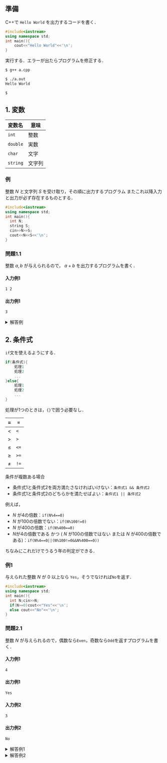 <script type="text/x-mathjax-config">MathJax.Hub.Config({tex2jax:{inlineMath:[['\$','\$'],['\\(','\\)']],processEscapes:true},CommonHTML: {matchFontHeight:false}});</script>
<script type="text/javascript" async src="https://cdnjs.cloudflare.com/ajax/libs/mathjax/2.7.1/MathJax.js?config=TeX-MML-AM_CHTML"></script>
## 準備

C++で `Hello World` を出力するコードを書く．

```cpp
#include<iostream>
using namespace std;
int main(){
    cout<<"Hello World"<<'\n';
}

```

実行する．エラーが出たらプログラムを修正する．

```bash
$ g++ a.cpp

$ ./a.out
Hello World

$ 
```

## 1. 変数

|変数名|意味|
|----|----|
|`int`|整数|
|`double`|実数|
|`char`|文字|
|`string`|文字列|

### 例

整数 $N$ と文字列 $S$ を受け取り，その順に出力するプログラム
またこれ以降入力と出力が必ず存在するものとする．

```cpp
#include<iostream>
using namespace std;
int main(){
  int N;
  string S;
  cin>>N>>S;
  cout<<N<<S<<'\n';
}
```

### 問題1.1

整数 $a,b$ が与えられるので， $a+b$ を出力するプログラムを書く．

#### 入力例1

```bash
1 2
```
#### 出力例1
```bash
3
```

<details>
    
<summary>解答例</summary>
    
```cpp
#include<iostream>
using namespace std;
int main(){
  int a,b;cin>>a>>b;
  cout<<a+b<<'\n';
}

```

</details>

## 2. 条件式

`if`文を使えるようにする．

```cpp
if(条件式){
    処理1
    処理2
    ...
}else{
    処理1
    処理2
    ...
}
```

処理が1つのときは，`{}`で囲う必要なし．

| $=$ | `=` |
|----|----|
| $<$ | `<` |
| $>$ | `>` |
| $\leq$ | `<=` |
| $\geq$ | `>=` |
| $\neq$ | `!=` |

条件が複数ある場合

- 条件式1と条件式2を両方満たさなければいけない：`条件式1 && 条件式2`
- 条件式1と条件式2のどちらかを満たせばよい：`条件式1 || 条件式2`

例えば，
- $N$ が4の倍数：`if(N%4==0)`
- $N$ が100の倍数でない：`if(N%100!=0)`
- $N$ が400の倍数：`if(N%400==0)`
- $N$が4の倍数である かつ ( $N$ が100の倍数ではない または $N$ が400の倍数である)：`if(N%4==0||(N%100!=0&&N%400==0))`

ちなみにこれだけでうるう年の判定ができる．

### 例1

与えられた整数 $N$ が $0$ 以上なら `Yes`，そうでなければ`No`を返す．

```cpp
#include<iostream>
using namespace std;
int main(){
  int N;cin>>N;
  if(N>=0)cout<<"Yes"<<'\n';
  else cout<<"No"<<'\n';
}

```

### 問題2.1

整数 $N$ が与えられるので，偶数なら`Even`，奇数なら`Odd`を返すプログラムを書く．

#### 入力例1
```bash
4
```

#### 出力例1
```bash
Yes
```

#### 入力例2
```bash
3
```

#### 出力例2
```bash
No
```

<details>
    
<summary>解答例1</summary>

```cpp
#include<iostream>
using namespace std;
int main(){
  int N;cin>>N;
  if(N%2==0)cout<<"Yes"<<'\n';
  else cout<<"No"<<'\n';
}

```

</details>

<details>
    
<summary>解答例2</summary>

実はこんな書き方もある．使えたらかっこいい．

`条件式 ? 条件を満たすときの処理 : 満たさないときの処理`

```cpp
#include<iostream>
using namespace std;
int main(){
  int N;cin>>N;
  cout<<(N%2==0?"Even":"Odd")<<'\n';
}

```

ただし，この二つが同様の処理でないとこの書き方はできない．
例えばこの問題が， $N$ が偶数のとき`Even`を，奇数のときは $N$ をそのまま出力する，というような問題のとき，次のように書いてしまうとエラーがでる．

```cpp
#include<iostream>
using namespace std;
int main(){
  int N;cin>>N;
  cout<<(N%2==0?"Even":N)<<'\n';
}

```
これは`"Even"`は文字列型に対し， `N`は整数型であり，型が異なる処理であるためできない．

</details>
